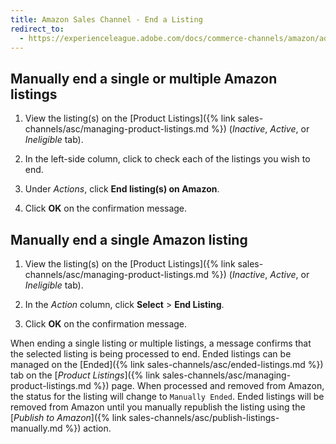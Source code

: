 ```yaml
---
title: Amazon Sales Channel - End a Listing
redirect_to:
  - https://experienceleague.adobe.com/docs/commerce-channels/amazon/admin-listings/actions/end-listings-manually.html
---
```


## Manually end a single or multiple Amazon listings

1. View the listing(s) on the [Product Listings]({% link sales-channels/asc/managing-product-listings.md %}) (_Inactive_, _Active_, or _Ineligible_ tab).

1. In the left-side column, click to check each of the listings you wish to end.

1. Under _Actions_, click **End listing(s) on Amazon**.

1. Click **OK** on the confirmation message.

## Manually end a single Amazon listing

1. View the listing(s) on the [Product Listings]({% link sales-channels/asc/managing-product-listings.md %}) (_Inactive_, _Active_, or _Ineligible_ tab).

1. In the _Action_ column, click **Select** > **End Listing**.

1. Click **OK** on the confirmation message.

When ending a single listing or multiple listings, a message confirms that the selected listing is being processed to end. Ended listings can be managed on the [Ended]({% link sales-channels/asc/ended-listings.md %}) tab on the [_Product Listings_]({% link sales-channels/asc/managing-product-listings.md %}) page. When processed and removed from Amazon, the status for the listing will change to `Manually Ended`. Ended listings will be removed from Amazon until you manually republish the listing using the [_Publish to Amazon_]({% link sales-channels/asc/publish-listings-manually.md %}) action.
